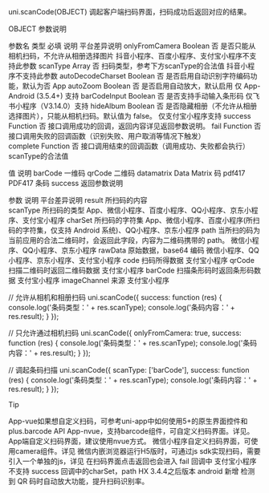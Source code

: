 uni.scanCode(OBJECT)
调起客户端扫码界面，扫码成功后返回对应的结果。

OBJECT 参数说明

参数名	类型	必填	说明	平台差异说明
onlyFromCamera	Boolean	否	是否只能从相机扫码，不允许从相册选择图片	抖音小程序、百度小程序、支付宝小程序不支持此参数
scanType	Array	否	扫码类型，参考下方scanType的合法值	抖音小程序不支持此参数
autoDecodeCharset	Boolean	否	是否启用自动识别字符编码功能，默认为否	App
autoZoom	Boolean	否	是否启用自动放大，默认启用	仅 App-Android (3.5.4+) 支持
barCodeInput	Boolean	否	是否支持手动输入条形码	仅飞书小程序（V3.14.0）支持
hideAlbum	Boolean	否	是否隐藏相册（不允许从相册选择图片），只能从相机扫码。默认值为 false。	仅支付宝小程序支持
success	Function	否	接口调用成功的回调，返回内容详见返回参数说明。	
fail	Function	否	接口调用失败的回调函数（识别失败、用户取消等情况下触发）	
complete	Function	否	接口调用结束的回调函数（调用成功、失败都会执行）	
scanType的合法值

值	说明
barCode	一维码
qrCode	二维码
datamatrix	Data Matrix 码
pdf417	PDF417 条码
success 返回参数说明

参数	说明	平台差异说明
result	所扫码的内容	
scanType	所扫码的类型	App、微信小程序、百度小程序、QQ小程序、京东小程序、支付宝小程序
charSet	所扫码的字符集	App、微信小程序、百度小程序(所扫码的字符集，仅支持 Android 系统)、QQ小程序、京东小程序
path	当所扫的码为当前应用的合法二维码时，会返回此字段，内容为二维码携带的 path。	微信小程序、QQ小程序、京东小程序
rawData	原始数据，base64 编码	微信小程序、QQ小程序、京东小程序、支付宝小程序
code	扫码所得数据	支付宝小程序
qrCode	扫描二维码时返回二维码数据	支付宝小程序
barCode	扫描条形码时返回条形码数据	支付宝小程序
imageChannel	来源	支付宝小程序


// 允许从相机和相册扫码
uni.scanCode({
	success: function (res) {
		console.log('条码类型：' + res.scanType);
		console.log('条码内容：' + res.result);
	}
});

// 只允许通过相机扫码
uni.scanCode({
	onlyFromCamera: true,
	success: function (res) {
		console.log('条码类型：' + res.scanType);
		console.log('条码内容：' + res.result);
	}
});

// 调起条码扫描
uni.scanCode({
	scanType: ['barCode'],
	success: function (res) {
		console.log('条码类型：' + res.scanType);
		console.log('条码内容：' + res.result);
	}
});

Tip

App-vue如果想自定义扫码，可参考uni-app中如何使用5+的原生界面控件和plus.barcode API
App-nvue，支持barcode组件，可自定义扫码界面。详见。App端自定义扫码界面，建议使用nvue方式。
微信小程序自定义扫码界面，可使用camera组件。详见
微信内嵌浏览器运行H5版时，可通过js sdk实现扫码，需要引入一个单独的js，详见
在扫码界面点击返回也会进入 fail 回调中
支付宝小程序不支持 success 回调中的charSet，path
HX 3.4.4之后版本 android 新增 检测到 QR 码时自动放大功能，提升扫码识别率。